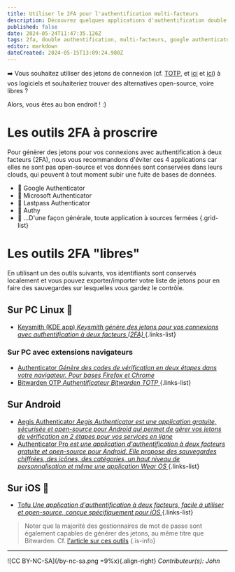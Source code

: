 ```yaml
---
title: Utiliser le 2FA pour l'authentification multi-facteurs
description: Découvrez quelques applications d'authentification double-facteurs
published: false
date: 2024-05-24T11:47:35.126Z
tags: 2fa, double authentification, multi-facteurs, google authenticator, lastpass authenticator, authy, otp, aegis, keysmith
editor: markdown
dateCreated: 2024-05-15T13:09:24.980Z
---
```


:arrow_right: Vous souhaitez utiliser des jetons de connexion (cf. [TOTP](https://wikilibriste.fr/fr/glossaire#totp), et [ici](https://wikilibriste.fr/hygiene-numerique#acc%C3%A8s-aux-informations-ou-authentification) et [ici](https://wikilibriste.fr/hygiene-numerique#authentification)) à vos logiciels et souhaiteriez trouver des alternatives open-source, voire libres ?

Alors, vous êtes au bon endroit ! :)

# Les outils 2FA à proscrire

Pour génèrer des jetons pour vos connexions avec authentification à deux facteurs (2FA), nous vous recommandons d'éviter ces 4 applications car elles ne sont pas open-source et vos données sont conservées dans leurs clouds, qui peuvent à tout moment subir une fuite de bases de données.
- 🛑 Google Authenticator
- 🛑 Microsoft Authenticator
- 🛑 Lastpass Authenticator
- 🛑 Authy
- 🛑 ...D'une façon générale, toute application à sources fermées
{.grid-list}

# Les outils 2FA "libres"

En utilisant un des outils suivants, vos identifiants sont conservés localement et vous pouvez exporter/importer votre liste de jetons pour en faire des sauvegardes sur lesquelles vous gardez le contrôle.

## Sur PC Linux 🐧

- [Keysmith (KDE app) *Keysmith génère des jetons pour vos connexions avec authentification à deux facteurs (2FA)* ](https://apps.kde.org/fr/keysmith/)
{.links-list}

### Sur PC avec extensions navigateurs

- [Authenticator *Génère des codes de vérification en deux étapes dans votre navigateur. Pour bases Firefox et Chrome* ](https://authenticator.cc)
- [Bitwarden OTP *Authentificateur Bitwarden TOTP* ](https://bitwarden.com/fr-fr/help/integrated-authenticator/)
{.links-list}

## Sur Android

- [Aegis Authenticator *Aegis Authenticator est une application gratuite, sécurisée et open-source pour Android qui permet de gérer vos jetons de vérification en 2 étapes pour vos services en ligne* ](https://getaegis.app)
- [Authenticator Pro *est une application d'authentification à deux facteurs gratuite et open-source pour Android. Elle propose des sauvegardes chiffrées, des icônes, des catégories, un haut niveau de personnalisation et même une application Wear OS* ](https://authenticatorpro.jmh.me)
{.links-list}

## Sur iOS 📱

- [Tofu *Une application d'authentification à deux facteurs, facile à utiliser et open-source, conçue spécifiquement pour iOS* ](https://tofuauth.com)
{.links-list}

> Noter que la majorité des gestionnaires de mot de passe sont également capables de générer des jetons, au même titre que Bitwarden. Cf. [l'article sur ces outils](/debutant/gestionnaire-mots-passe)
{.is-info}

---
![CC BY-NC-SA](/by-nc-sa.png =9%x){.align-right} *Contributeur(s): John*
<br>